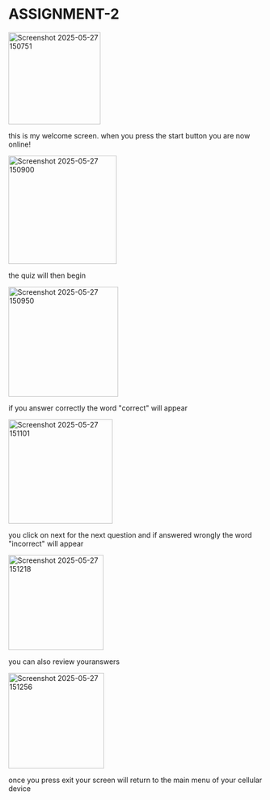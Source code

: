 # ASSIGNMENT-2
<img width="182" alt="Screenshot 2025-05-27 150751" src="https://github.com/user-attachments/assets/c9ed5275-a5c7-4a5f-b414-366d9effd422" />


this is my welcome screen. when you press the start button you are now online!


<img width="214" alt="Screenshot 2025-05-27 150900" src="https://github.com/user-attachments/assets/99a4f686-b5e7-4d7e-82cb-7df3dd110c30" />


the quiz will then begin


<img width="217" alt="Screenshot 2025-05-27 150950" src="https://github.com/user-attachments/assets/75e45dd9-ed77-4a92-8c3d-5c5c49f12e83" />


if you answer correctly the word "correct" will appear 


<img width="206" alt="Screenshot 2025-05-27 151101" src="https://github.com/user-attachments/assets/fc8520a1-61c6-43cc-9429-8474c1a95804" />


you click on next for the next question and if answered wrongly the word "incorrect" will appear


<img width="188" alt="Screenshot 2025-05-27 151218" src="https://github.com/user-attachments/assets/56f392a1-fe31-4b53-8ba0-f2dcc6cc4d6e" />


you can also review youranswers 


<img width="189" alt="Screenshot 2025-05-27 151256" src="https://github.com/user-attachments/assets/c03bb421-551e-4394-bd4a-8aaa882189a9" />


once you press exit your screen will return to the main menu of your cellular device
